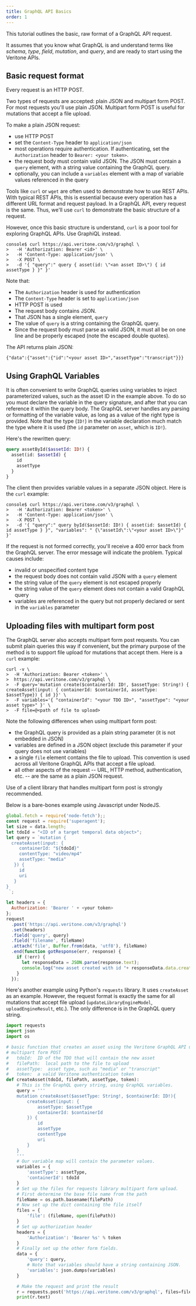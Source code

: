 ```yaml
---
title: GraphQL API Basics
order: 1
---
```


This tutorial outlines the basic, raw format of a GraphQL API request.

It assumes that you know what GraphQL is
and understand terms like _schema_, _type_, _field_, _mutation_, and _query_,
and are ready to start using the Veritone APIs.

## Basic request format

Every request is an HTTP POST.

Two types of requests are accepted:  plain JSON and multipart form POST. For most requests you'll use plain JSON. Multipart form POST is useful for mutations that accept a file upload.

To make a plain JSON request:
- use HTTP POST
- set the `Content-Type` header to `application/json`
- most operations require authentication. If authenticating, set the `Authorization` header to `Bearer: <your token>`.
- the request body must contain valid JSON. The JSON must contain a `query` element, with a string value containing the GraphQL query.
- optionally, you can include a `variables` element with a map of variable values referenced in the query

Tools like `curl` or `wget` are often used to demonstrate how to use REST APIs. With typical REST APIs, this is essential because every operation has a different URL format and request payload.
In a GraphQL API, every request is the same. Thus, we'll
use `curl` to demonstrate the basic structure of a request.

However, once this basic structure is understand, `curl` is
a poor tool for exploring GraphQL APIs. Use GraphiQL instead.

```
console$ curl https://api.veritone.com/v3/graphql \
>   -H 'Authorization: Bearer <id>' \
>   -H 'Content-Type: application/json' \
>   -X POST \
>   -d '{ "query":" query { asset(id: \"<an asset ID>\") { id assetType } }" }'
```

Note that:
- The `Authorization` header is used for authentication
- The `Content-Type` header is set to `application/json`
- HTTP POST is used
- The request body contains JSON.
- That JSON has a single element, `query`
- The value of `query` is a string containing the GraphQL query.
- Since the request body must parse as valid JSON, it must all
be on one line and be properly escaped (note the escaped double quotes).

The API returns plain JSON:
```
{"data":{"asset":{"id":"<your asset ID>","assetType":"transcript"}}}
```

## Using GraphQL Variables

It is often convenient to write GraphQL queries using
variables to inject parameterized values, such as the asset ID
in the example above. To do so you must declare the variable
in the query signature, and after that you can reference it
within the query body. The GraphQL server handles any
parsing or formatting of the variable value, as long as a
value of the right type is provided. Note that the type (`ID!`)
in the variable declaration much match the type where it is
used (the `id` parameter on `asset`, which is `ID!`).

Here's the rewritten query:
```graphql
query assetById($assetId: ID!) {
  asset(id: $assetId) {
    id
    assetType
  }
}
```
The client then provides variable values in a separate JSON
object. Here is the `curl` example:
```
console$ curl https://api.veritone.com/v3/graphql \
>   -H 'Authorization: Bearer <token>' \
>   -H 'Content-Type: application/json' \
>   -X POST \
>   -d '{ "query":" query byId($assetId: ID!) { asset(id: $assetId) { id assetType } }", "variables": " {\"assetId\":\"<your asset ID>\"}" }'
```

If the request is not formed correctly, you'll receive a 400 error
back from the GraphQL server. The error message will indicate the problem. Typical causes include:
- invalid or unspecified content type
- the request body does not contain valid JSON with a `query` element
- the string value of the `query` element is not escaped properly
- the string value of the `query` element does not contain a valid
GraphQL query
- variables are referenced in the query but not properly declared or sent in the `variables` parameter

## Uploading files with multipart form post

The GraphQL server also accepts multipart form post requests. You can submit plain queries
this way if convenient, but the primary purpose of the method is to support file upload for mutations
that accept them. Here is a `curl` example:

```
curl -v \
>  -H 'Authorization: Bearer <token>' \
>  https://api.veritone.com/v3/graphql \
>  -F query='mutation create($containerId: ID!, $assetType: String!) { createAsset(input: { containerId: $containerId, assetType: $assetType}) { id }}' \
>  -F variables='{ "containerId": "<your TDO ID>", "assetType": "<your asset type>" }' \
>  -F file=@<path of file to upload>
```

Note the following differences when using multipart form post:
- the GraphQL query is provided as a plain string parameter (it is not embedded in JSON)
- variables are defined in a JSON object (exclude this parameter if your query does not use variables)
- a single `file` element contains the file to upload. This convention is used across all Veritone GraphQL APIs that accept a file upload.
- all other aspects of the request -- URL, HTTP method, authentication, etc. -- are the same as a plain JSON request.

Use of a client library that handles multipart form post is strongly recommended.

Below is a bare-bones example using Javascript under NodeJS.

```javascript
global.fetch = require('node-fetch');;
const request = require('superagent');
let size = data.length;
let tdoId = "<ID of a target temporal data object>";
let query = `mutation {
  createAsset(input: {
     containerId: "${tdoId}"
     contentType: "video/mp4"
     assetType: "media"
   }) {
     id
     uri
   }
}
 `;

let headers = {
  Authorization: 'Bearer ' + <your token>
};
request
  .post('https://api.veritone.com/v3/graphql')
  .set(headers)
  .field('query', query)
  .field('filename', fileName)
  .attach('file', Buffer.from(data, 'utf8'), fileName)
  .end(function gotResponse(err, response) {
    if (!err) {
      let responseData = JSON.parse(response.text);
      console.log("new asset created with id "+ responseData.data.createAsset.id);
    }
  });
```

Here's another example using Python's `requests` library. It uses `createAsset`
as an example. However, the request format is exactly the same for all mutations
that accept file upload (`updateLibraryEngineModel`, `uploadEngineResult`, etc.).
The only difference is in the GraphQL query string.

```python
import requests
import json
import os

# basic function that creates an asset using the Veritone GraphQL API using
# multipart form POST
#   tdoId:  ID of the TDO that will contain the new asset
#   filePath:  local path to the file to upload
#   assetType:  asset type, such as "media" or "transcript"
#   token:  a valid Veritone authentication token
def createAsset(tdoId, filePath, assetType, token):
    # This is the GraphQL query string, using GraphQL variables.
    query = '''
    mutation createAsset($assetType: String!, $containerId: ID!){
        createAsset(input: {
            assetType: $assetType
            containerId: $containerId
        }) {
            id
            assetType
            contentType
            uri
        }
    }
    '''
    # Our variable map will contain the parameter values.
    variables = {
        'assetType': assetType,
        'containerId': tdoId
    }
    # Set up the files for requests library multipart form upload.
    # First determine the base file name from the path
    fileName = os.path.basename(filePath)
    # Now set up the dict containing the file itself
    files = {
        'file': (fileName, open(filePath))
    }
    # Set up authorization header
    headers = {
        'Authorization': 'Bearer %s' % token
    }
    # Finally set up the other form fields.
    data = {
        'query': query,
        # Note that variables should have a string containing JSON.
        'variables': json.dumps(variables)
    }

    # Make the request and print the result
    r = requests.post('https://api.veritone.com/v3/graphql', files=files, data=data, headers=headers)
    print(r.text)
```
